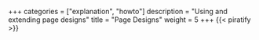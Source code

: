 +++
categories = ["explanation", "howto"]
description = "Using and extending page designs"
title = "Page Designs"
weight = 5
+++
{{< piratify >}}